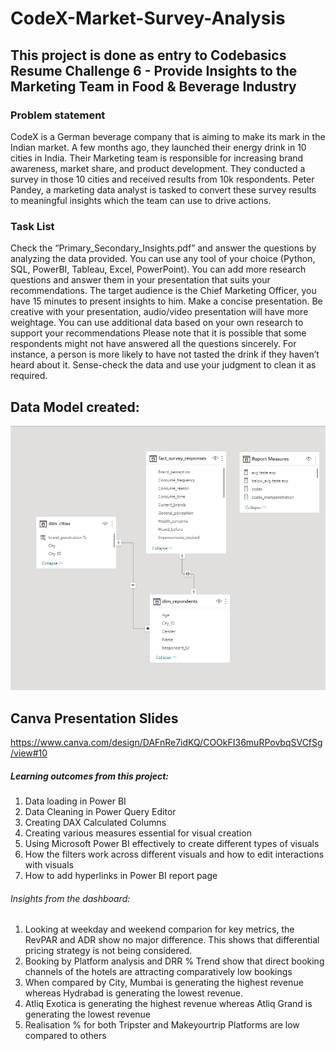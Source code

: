 # CodeX-Market-Survey-Analysis

## This project is done as entry to Codebasics Resume Challenge 6 - Provide Insights to the Marketing Team in Food & Beverage Industry

### Problem statement

CodeX is a German beverage company that is aiming to make its mark in the Indian market. A few months ago, they launched their energy drink in 10 cities in India.
Their Marketing team is responsible for increasing brand awareness, market share, and product development.
They conducted a survey in those 10 cities and received results from 10k respondents.
Peter Pandey, a marketing data analyst is tasked to convert these survey results to meaningful insights which the team can use to drive actions.

### Task List

Check the “Primary_Secondary_Insights.pdf” and answer the questions by analyzing the data provided. You can use any tool of your choice (Python, SQL, PowerBI, Tableau, Excel, PowerPoint).
You can add more research questions and answer them in your presentation that suits your recommendations.
The target audience is the Chief Marketing Officer, you have 15 minutes to present insights to him. Make a concise presentation.
Be creative with your presentation, audio/video presentation will have more weightage.
You can use additional data based on your own research to support your recommendations
Please note that it is possible that some respondents might not have answered all the questions sincerely.
For instance, a person is more likely to have not tasted the drink if they haven’t heard about it. Sense-check the data and use your judgment to clean it as required.


## Data Model created:
<p align="center"><img src="F&B_datamodel.png"></p>

## Canva Presentation Slides
https://www.canva.com/design/DAFnRe7idKQ/COOkFI36muRPovbqSVCfSg/view#10

##### Learning outcomes from this project:
<ol>
  <li>Data loading in Power BI</li>
  <li>Data Cleaning in Power Query Editor</li>
  <li>Creating DAX Calculated Columns</li>
  <li>Creating various measures essential for visual creation</li>
  <li>Using Microsoft Power BI effectively to create different types of visuals</li>
  <li>How the filters work across different visuals and how to edit interactions with visuals</li>
  <li>How to add hyperlinks in Power BI report page</li>
</ol>

###### Insights from the dashboard:
<ol>
  <li>Looking at weekday and weekend comparion for key metrics, the RevPAR and ADR show no major difference. This shows that differential pricing strategy       is not being considered.</li>
  <li> Booking by Platform analysis and DRR % Trend show that direct booking channels of the hotels are attracting comparatively low bookings</li>
  <li>When compared by City, Mumbai is generating the highest revenue whereas Hydrabad is generating the lowest revenue.</li>
  <li>Atliq Exotica is generating the highest revenue whereas Atliq Grand is generating the lowest revenue</li>
  <li>Realisation % for both Tripster and Makeyourtrip Platforms are low compared to others</li>
</ol> 
